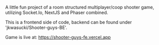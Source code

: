 A little fun project of a room structured multiplayer/coop shooter game, utilizing Socket.Io, NextJS and Phaser combined.

This is a frontend side of code, backend can be found under 'jkwasucki/Shooter-guys-BE'.

Game is live at: https://shooter-guys-fe.vercel.app